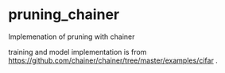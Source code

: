 # pruning_chainer
Implemenation of pruning with chainer

training and model implementation is from https://github.com/chainer/chainer/tree/master/examples/cifar .
